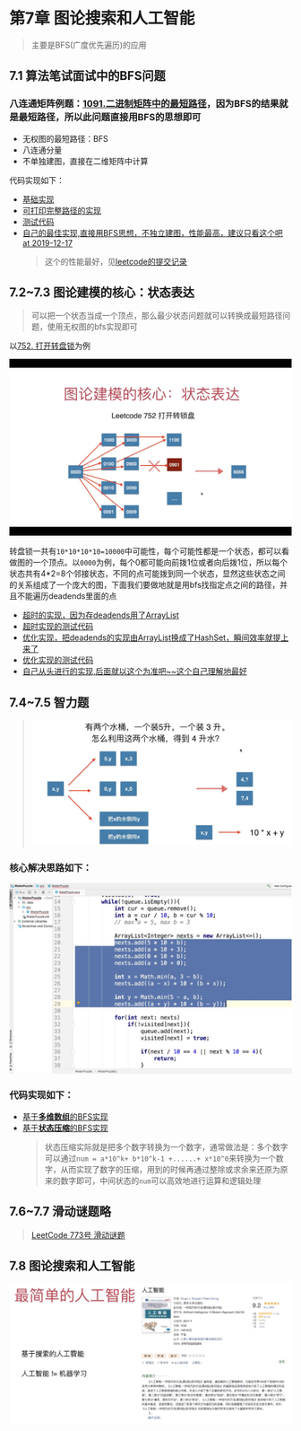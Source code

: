 # 第7章 图论搜索和人工智能

> 主要是BFS(广度优先遍历)的应用

## 7.1 算法笔试面试中的BFS问题

### 八连通矩阵例题：[1091.二进制矩阵中的最短路径](https://leetcode-cn.com/problems/shortest-path-in-binary-matrix)，因为BFS的结果就是最短路径，所以此问题直接用BFS的思想即可

+ 无权图的最短路径：BFS
+ 八连通分量
+ 不单独建图，直接在二维矩阵中计算

代码实现如下：

+ [基础实现](src/main/java/Chapter07AISearchAndBFS/Section1EightConnectedAndBFS/Solution.java)
+ [可打印完整路径的实现](src/main/java/Chapter07AISearchAndBFS/Section1EightConnectedAndBFS/SolutionOptimize.java)
+ [测试代码](src/main/java/Chapter07AISearchAndBFS/Section1EightConnectedAndBFS/Main.java)
+ [自己的最佳实现,直接用BFS思想，不独立建图，性能最高，建议只看这个吧 at 2019-12-17](src/main/java/Chapter06GraphModellingAndFloodfill/Section1LeetCodeBiPartite/SolutionBFS.java)
  > 这个的性能最好，见[leetcode的提交记录](https://leetcode-cn.com/problems/shortest-path-in-binary-matrix/submissions/)

## 7.2~7.3 图论建模的核心：状态表达

> 可以把一个状态当成一个顶点，那么最少状态问题就可以转换成最短路径问题，使用无权图的bfs实现即可

以[752. 打开转盘锁](https://leetcode-cn.com/problems/open-the-lock)为例

![打开转盘锁的状态表达](images/第7章_图论搜索和人工智能/打开转盘锁的状态表达.jpg)

转盘锁一共有`10*10*10*10=10000`中可能性，每个可能性都是一个状态，都可以看做图的一个顶点。以`0000`为例，每个0都可能向前拨1位或者向后拨1位，所以每个状态共有4*2=8个邻接状态，不同的点可能拨到同一个状态，显然这些状态之间的关系组成了一个庞大的图，下面我们要做地就是用bfs找指定点之间的路径，并且不能遍历deadends里面的点

+ [超时的实现，因为存deadends用了ArrayList](src/main/java/Chapter07AISearchAndBFS/Section2And3RotaryLock/Solution.java)
+ [超时实现的测试代码](src/main/java/Chapter07AISearchAndBFS/Section2And3RotaryLock/Main.java)
+ [优化实现，把deadends的实现由ArrayList换成了HashSet，瞬间效率就提上来了](src/main/java/Chapter07AISearchAndBFS/Section2And3RotaryLock/SolutionOptimize.java)
+ [优化实现的测试代码](src/main/java/Chapter07AISearchAndBFS/Section2And3RotaryLock/MainOptimize.java)
+ [自己从头进行的实现,后面就以这个为准吧~~这个自己理解地最好](src/main/java/Chapter07AISearchAndBFS/Section2And3RotaryLock/SolutionBFS.java)

## 7.4~7.5 智力题
> ![智力题及其解题思路](images/第7章_图论搜索和人工智能/智力题及其解题思路.png)

### 核心解决思路如下：  
![核心解决思路](images/第7章_图论搜索和人工智能/智力题核心代码.png)

### 代码实现如下：
+ [基于**多维数组**的BFS实现](src/main/java/Chapter07AISearchAndBFS/Section4And5IQ/WaterPuzzle.java)
+ [基于**状态压缩**的BFS实现](src/main/java/Chapter07AISearchAndBFS/Section4And5IQ/WaterPuzzleZip.java)
  > 状态压缩实际就是把多个数字转换为一个数字，通常做法是：多个数字可以通过`num = a*10^k+ b*10^k-1 +......+ x*10^0`来转换为一个数字，从而实现了数字的压缩，用到的时候再通过整除或求余来还原为原来的数字即可，中间状态的`num`可以高效地进行运算和逻辑处理

## 7.6~7.7 滑动谜题略

> [LeetCode 773号 滑动谜题](https://leetcode-cn.com/problems/sliding-puzzle/)

## 7.8 图论搜索和人工智能

![人工智能书籍推荐](images/第7章_图论搜索和人工智能/人工智能书籍推荐.png)
